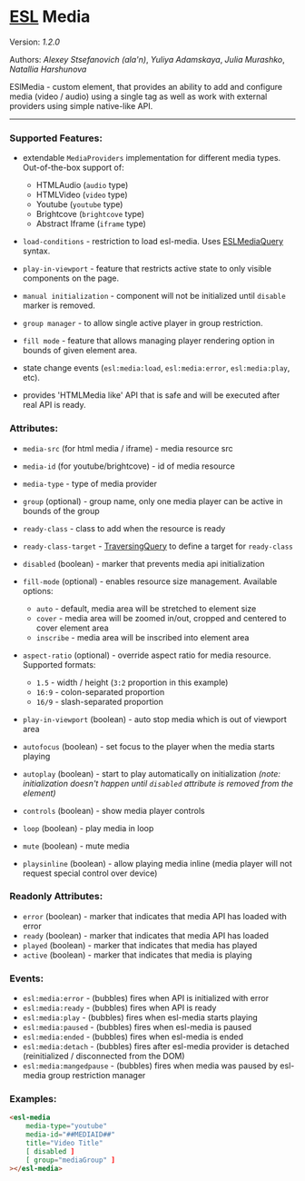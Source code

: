 # [ESL](../../../README.md) Media

Version: *1.2.0*

Authors: *Alexey Stsefanovich (ala'n)*, *Yuliya Adamskaya*, *Julia Murashko*, *Natallia Harshunova*

ESlMedia - custom element, that provides an ability to add and configure media (video / audio) using a single tag as well as work with external providers using simple native-like API.

---

### Supported Features:
 
 - extendable `MediaProviders` implementation for different media types. Out-of-the-box support of:
   - HTMLAudio (`audio` type)
   - HTMLVideo (`video` type)
   - Youtube (`youtube` type)
   - Brightcove (`brightcove` type)
   - Abstract Iframe (`iframe` type)
 
 - `load-conditions` - restriction to load esl-media. Uses [ESLMediaQuery](../esl-media-query/README.md) syntax.
 
 - `play-in-viewport` - feature that restricts active state to only visible components on the page.
 
 - `manual initialization` - component will not be initialized until `disable` marker is removed.
 
 - `group manager` - to allow single active player in group restriction.
 
 - `fill mode` - feature that allows managing player rendering option in bounds of given element area.
 
 - state change events (`esl:media:load`, `esl:media:error`, `esl:media:play`, etc).
 
 - provides 'HTMLMedia like' API that is safe and will be executed after real API is ready.

### Attributes:

 - `media-src` (for html media / iframe) - media resource src
 - `media-id` (for youtube/brightcove) - id of media resource
 - `media-type` - type of media provider
 
 - `group` (optional) - group name, only one media player can be active in bounds of the group
 
 - `ready-class` - class to add when the resource is ready
 - `ready-class-target` - [TraversingQuery](../esl-traversing-query/README.md) to define a target for `ready-class`

 - `disabled` (boolean) - marker that prevents media api initialization
 
 - `fill-mode` (optional) - enables resource size management. Available options:
   - `auto` - default, media area will be stretched to element size
   - `cover` - media area will be zoomed in/out, cropped and centered to cover element area
   - `inscribe` - media area will be inscribed into element area
 
 - `aspect-ratio` (optional) - override aspect ratio for media resource. Supported formats:
   - `1.5` - width / height (`3:2` proportion in this example)
   - `16:9` - colon-separated proportion
   - `16/9` - slash-separated proportion

 - `play-in-viewport` (boolean) - auto stop media which is out of viewport area
 
 - `autofocus` (boolean) - set focus to the player when the media starts playing
 
 - `autoplay` (boolean) - start to play automatically on initialization 
 *(note: initialization doesn't happen until `disabled` attribute is removed from the element)*
 
 - `controls` (boolean) - show media player controls
 
 - `loop` (boolean) - play media in loop
 
 - `mute` (boolean) - mute media
 
 - `playsinline` (boolean) - allow playing media inline (media player will not request special control over device)

### Readonly Attributes:
 
 - `error` (boolean) - marker that indicates that media API has loaded with error
 - `ready` (boolean) - marker that indicates that media API has loaded
 - `played` (boolean) - marker that indicates that media has played
 - `active` (boolean) - marker that indicates that media is playing
 
### Events: 
 - `esl:media:error` - (bubbles) fires when API is initialized with error
 - `esl:media:ready` - (bubbles) fires when API is ready
 - `esl:media:play` - (bubbles) fires when esl-media starts playing
 - `esl:media:paused` - (bubbles) fires when esl-media is paused
 - `esl:media:ended` - (bubbles) fires when esl-media is ended
 - `esl:media:detach` - (bubbles) fires after esl-media provider is detached (reinitialized / disconnected from the DOM)
 - `esl:media:mangedpause` - (bubbles) fires when media was paused by esl-media group restriction manager
 
### Examples:
```html
<esl-media
    media-type="youtube"
    media-id="##MEDIAID##"
    title="Video Title"     
    [ disabled ]    
    [ group="mediaGroup" ]
></esl-media>
```
